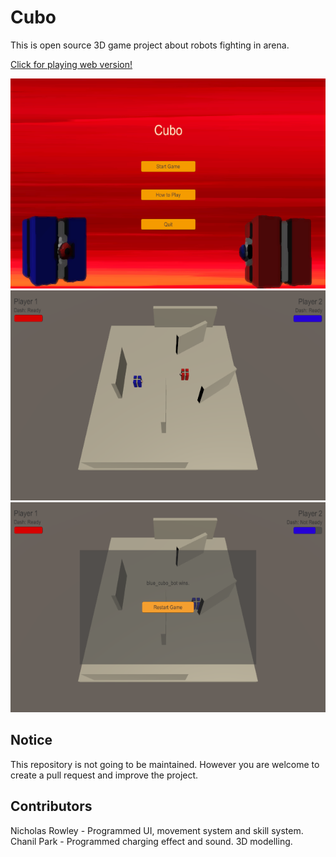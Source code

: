 # Cubo

This is open source 3D game project about robots fighting in arena.

[Click for playing web version!](https://opdev1004.github.io/cubo/)

![Alt main](/img/cubo-main.png)
![Alt cubo0](/img/cubo-gameplay-0.png)
![Alt cubo1](/img/cubo-gameplay-1.png)

## Notice
This repository is not going to be maintained. However you are welcome to create a pull request and improve the project.

## Contributors
Nicholas Rowley - Programmed UI, movement system and skill system.
Chanil Park - Programmed charging effect and sound. 3D modelling.
